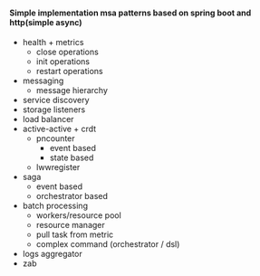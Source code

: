 #### Simple implementation msa patterns based on spring boot and http(simple async)
- health + metrics 
    - close operations
    - init operations
    - restart operations
- messaging
    - message hierarchy
- service discovery
- storage listeners
- load balancer
- active-active + crdt
    - pncounter
        - event based
        - state based
    - lwwregister
- saga
    - event based
    - orchestrator based
- batch processing
    - workers/resource pool
    - resource manager
    - pull task from metric
    - complex command (orchestrator / dsl)
- logs aggregator
- zab

